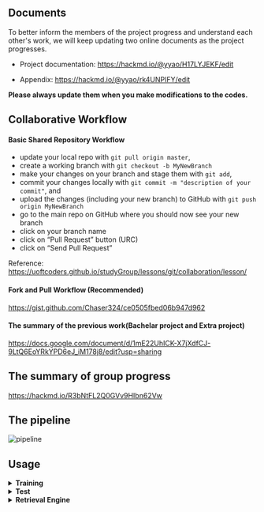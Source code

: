 ## Documents

To better inform the members of the project progress and understand each other's work, we will keep updating two online documents as the project progresses. 

- Project documentation: https://hackmd.io/@yyao/H17LYJEKF/edit

- Appendix: https://hackmd.io/@yyao/rk4UNPIFY/edit

**Please always update them when you make modifications to the codes.**

## Collaborative Workflow

#### Basic Shared Repository Workflow

- update your local repo with `git pull origin master`,
- create a working branch with `git checkout -b MyNewBranch`
- make your changes on your branch and stage them with `git add`,
- commit your changes locally with `git commit -m "description of your commit"`, and
- upload the changes (including your new branch) to GitHub with `git push origin MyNewBranch`
- go to the main repo on GitHub where you should now see your new branch
- click on your branch name
- click on “Pull Request” button (URC)
- click on “Send Pull Request”

Reference: https://uoftcoders.github.io/studyGroup/lessons/git/collaboration/lesson/

#### Fork and Pull Workflow (Recommended)

https://gist.github.com/Chaser324/ce0505fbed06b947d962

#### The summary of the previous work(Bachelar project and Extra project)

https://docs.google.com/document/d/1mE22UhICK-X7jXdfCJ-9LtQ6EoYRkYPD6eJ_iM178j8/edit?usp=sharing

## The summary of group progress 
https://hackmd.io/R3bNtFL2Q0GVv9HIbn62Vw

## The pipeline
![pipeline](https://user-images.githubusercontent.com/76591676/181504716-76a20f35-3485-4489-8f81-1104651e2c05.png)

## Usage
<details><summary><b>Training</b></summary>

<p>

We have already trained the model "Resnet101-solar-best" with good results, which is stored at https://drive.google.com/drive/folders/1JbGNvQgqKm7GiUvOqw1DSncSVR3k0xbm?usp=sharing. We recommend that you use ths pre-trained model. If you want to use our pre-trined model, download it and place it in ~/data/networks/ , then skip the following instructions directly to next part.

If you wish to retrain the model yourself, the Example training script is located in ~/src/main_train.py

To train the model, you should firstly make sure you have downloaded the training datasets Sfm120k or GoogleLandmarksv2 in  ~/data/train/, then you can start the training with the settings described in the paper by running

```ruby
   python3 -m main_train [-h] [--training-dataset DATASET] [--no-val]
                [--test-datasets DATASETS] [--test-whiten DATASET]
                [--test-freq N] [--arch ARCH] [--pool POOL]
                [--local-whitening] [--regional] [--whitening]
                [--not-pretrained] [--loss LOSS] [--loss-margin LM]
                [--image-size N] [--neg-num N] [--query-size N]
                [--pool-size N] [--gpu-id N] [--workers N] [--epochs N]
                [--batch-size N] [--optimizer OPTIMIZER] [--lr LR] [--ld LD]
                [--soa] [--weight-decay W] [--soa-layers N] [--sos] [--lambda N] 
                [--print-freq N] [--flatten-desc]
                EXPORT_DIR
```
</p>
</details>

<details><summary><b>Test</b></summary>

<p>
Firstly， please make sure you have downloaded the test datasets and put them under ~/data/test/.
Then you can start retrieval tests as following:
   
### Testing on R-Oxford, R-Paris

```ruby
   python3 -m ~src.main_retrieve
```
You can view the automatically generated example ranking images in ~outputs/ranks/. Also, the extracted feature files are automatically saved in ~outputs/features/.
### Testing with the extra 1-million distractors
```ruby
   python3 -m ~src.extract_1m
   python3 -m ~src.test_1m
```
You can view the automatically generated example ranking images in ~outputs/ranks/. Also, the extracted feature files are automatically saved in ~outputs/features/.
### Testing on Custom
```ruby
   python3 -m ~src.test_custom
```
You can view the automatically generated example ranking images in ~outputs/ranks/. Also, the extracted feature files are automatically saved in ~outputs/features/.

### Testing on GoogleLandmarks v2 test
```ruby
   python3 -m ~src.test_GLM
```
You can view the automatically generated example ranking images in ~outputs/ranks/. Also, the extracted feature files are automatically saved in ~outputs/features/.

### Testing re-ranking methods
You can use three re-ranking methods (SAHA, LoFTR and QGE) in any datasets in the following python files:
```ruby
   python3 -m ~src.test_extract
   python3 -m ~src.server
```
In these files, you can test extracted features from any dataset.
   
To test re-ranking methods, you can use the following api:
   
For QGE: QGE(ranks, qvecs, vecs, dataset, gnd, query_num, cache_dir, gnd_path2, RW, AQE)  
For SAHA: sift_online(query_num, qimages, sift_q_main_path, images, sift_g_main_path, ranks, dataset, gnd)  
For LoFTR: loftr(loftr_weight_path, query_num, qimages, ranks, images, dataset, gnd)   

</p>
</details>
<details><summary><b>Retrieval Engine</b></summary>
<p>


</p>
</details>
